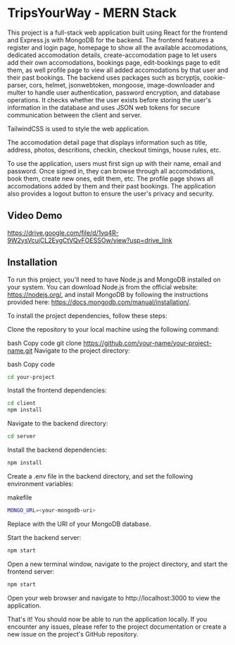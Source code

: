 # TripsYourWay - MERN Stack

This project is a full-stack web application built using React for the frontend and Express.js with MongoDB for the backend. The frontend features a register and login page, homepage to show all the available accomodations, dedicated accomodation details, create-accomodation page to let users add their own accomodations, bookings page, edit-bookings page to edit them, as well profile page to view all added accomodations by that user and their past bookings.
The backend uses packages such as bcryptjs, cookie-parser, cors, helmet, jsonwebtoken, mongoose, image-downloader and multer to handle user authentication, password encryption, and database operations. It checks whether the user exists before storing the user's information in the database and uses JSON web tokens for secure communication between the client and server.

TailwindCSS is used to style the web application.

The accomodation detail page that displays information such as title, address, photos, descritions, checkin, checkout timings, house rules, etc. 

To use the application, users must first sign up with their name, email and password. Once signed in, they can browse through all accomodations, book them, create new ones, edit them, etc. The profile page shows all accomodations added by them and their past bookings. The application also provides a logout button to ensure the user's privacy and security.

## Video Demo
https://drive.google.com/file/d/1yq4R-9W2ysVcujCL2EygCtVQvFOESSOw/view?usp=drive_link
 
## Installation

To run this project, you'll need to have Node.js and MongoDB installed on your system. You can download Node.js from the official website: https://nodejs.org/, and install MongoDB by following the instructions provided here: https://docs.mongodb.com/manual/installation/.

To install the project dependencies, follow these steps:

Clone the repository to your local machine using the following command:

bash
Copy code
git clone https://github.com/your-name/your-project-name.git
Navigate to the project directory:

bash
Copy code
```bash
cd your-project
```
Install the frontend dependencies:
```bash
cd client
npm install
```
Navigate to the backend directory:

```bash
cd server
```
Install the backend dependencies:

```bash
npm install
```
Create a .env file in the backend directory, and set the following environment variables:

makefile
```bash
MONGO_URL=<your-mongodb-uri>
```
Replace <your-mongodb-uri> with the URI of your MongoDB database.

Start the backend server:

```bash
npm start
```
Open a new terminal window, navigate to the project directory, and start the frontend server:

```bash
npm start
```
Open your web browser and navigate to http://localhost:3000 to view the application.

That's it! You should now be able to run the application locally. If you encounter any issues, please refer to the project documentation or create a new issue on the project's GitHub repository.
    
  
